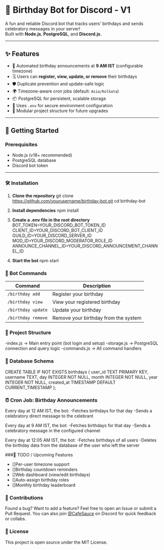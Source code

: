 # 🎂 Birthday Bot for Discord - V1

A fun and reliable Discord bot that tracks users' birthdays and sends celebratory messages in your server!  
Built with **Node.js**, **PostgreSQL**, and **Discord.js**.

---

## ✨ Features

- 🎉 Automated birthday announcements at **9 AM IST** (configurable timezone)
- 🗓️ Users can **register, view, update, or remove** their birthdays
- 🛡️ Duplicate prevention and update-safe logic
- 🌍 Timezone-aware cron jobs (default: `Asia/Kolkata`)
- 📦 PostgreSQL for persistent, scalable storage
- 🔐 Uses `.env` for secure environment configuration
- 🧩 Modular project structure for future upgrades

---

## 🚀 Getting Started

### Prerequisites

- Node.js (v18+ recommended)
- PostgreSQL database
- Discord bot token

---

### 🛠 Installation

1. **Clone the repository**
git clone https://github.com/yourusername/birthday-bot.git
cd birthday-bot

2. **Install dependencies**
npm install

3. **Create a .env file in the root directory**
BOT_TOKEN=YOUR_DISCORD_BOT_TOKEN_ID
CLIENT_ID=YOUR_DISCORD_BOT_CLIENT_ID
GUILD_ID=YOUR_DISCORD_SERVER_ID
MOD_ID=YOUR_DISCORD_MODERATOR_ROLE_ID
ANNOUNCE_CHANNEL_ID=YOUR_DISCORD_ANNOUNCEMENT_CHANNEL_ID

4. **Start the bot**
npm start


### 💬 Bot Commands
| Command            | Description                          |
| ------------------ | ------------------------------------ |
| `/birthday add`    | Register your birthday               |
| `/birthday view`   | View your registered birthday        |
| `/birthday update` | Update your birthday                 |
| `/birthday remove` | Remove your birthday from the system |

### 🧠 Project Structure
-index.js → Main entry point (bot login and setup)
-storage.js → PostgreSQL connection and query logic
-commands.js → All command handlers

### 🧪 Database Schema
CREATE TABLE IF NOT EXISTS birthdays (
  user_id    TEXT PRIMARY KEY,
  username   TEXT,
  day        INTEGER NOT NULL,
  month      INTEGER NOT NULL,
  year       INTEGER NOT NULL,
  created_at TIMESTAMP DEFAULT CURRENT_TIMESTAMP
);

### ⏰ Cron Job: Birthday Announcements
Every day at 12 AM IST, the bot:
-Fetches birthdays for that day
-Sends a celebratory direct message to the celebrant

Every day at 9 AM IST, the bot:
-Fetches birthdays for that day
-Sends a celebratory message in the configured channel

Every day at 12:05 AM IST, the bot:
-Fetches birthdays of all users
-Deletes the birthday data from the database of the user who left the server

###🧩 TODO / Upcoming Features
- []Per-user timezone support
- []Birthday countdown reminders
- []Web dashboard (view/edit birthdays)
- []Auto-assign birthday roles
- []Monthly birthday leaderboard

### 🙌 Contributions
Found a bug? Want to add a feature?
Feel free to open an Issue or submit a Pull Request.
You can also join [@CafeSauce](https://discord.gg/XkX8DGbN5d) on Discord for quick feedback or collabs.

### 📄 License
This project is open source under the MIT License.
